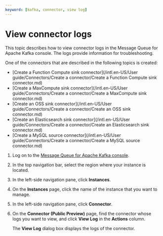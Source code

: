 ```yaml
---
keyword: [kafka, connector, view log]
---
```


# View connector logs

This topic describes how to view connector logs in the Message Queue for Apache Kafka console. The logs provide information for troubleshooting.

One of the connectors that are described in the following topics is created:

-   [Create a Function Compute sink connector](/intl.en-US/User guide/Connectors/Create a connector/Create a Function Compute sink connector.md)
-   [Create a MaxCompute sink connector](/intl.en-US/User guide/Connectors/Create a connector/Create a MaxCompute sink connector.md)
-   [Create an OSS sink connector](/intl.en-US/User guide/Connectors/Create a connector/Create an OSS sink connector.md)
-   [Create an Elasticsearch sink connector](/intl.en-US/User guide/Connectors/Create a connector/Create an Elasticsearch sink connector.md)
-   [Create a MySQL source connector](/intl.en-US/User guide/Connectors/Create a connector/Create a MySQL source connector.md)

1.  Log on to the [Message Queue for Apache Kafka console](https://kafka.console.aliyun.com/?spm=a2c4g.11186623.2.22.6bf72638IfKzDm).

2.  In the top navigation bar, select the region where your instance is located.

3.  In the left-side navigation pane, click **Instances**.

4.  On the **Instances** page, click the name of the instance that you want to manage.

5.  In the left-side navigation pane, click **Connector**.

6.  On the **Connector \(Public Preview\)** page, find the connector whose logs you want to view, and click **View Log** in the **Actions** column.

    The **View Log** dialog box displays the logs of the connector.


